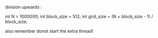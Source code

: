 division upwards : 

  int N = 1000000;
  int block_size = 512;
  int grid_size = (N + block_size - 1) / block_size;

  also remember donot start the extra thread!
